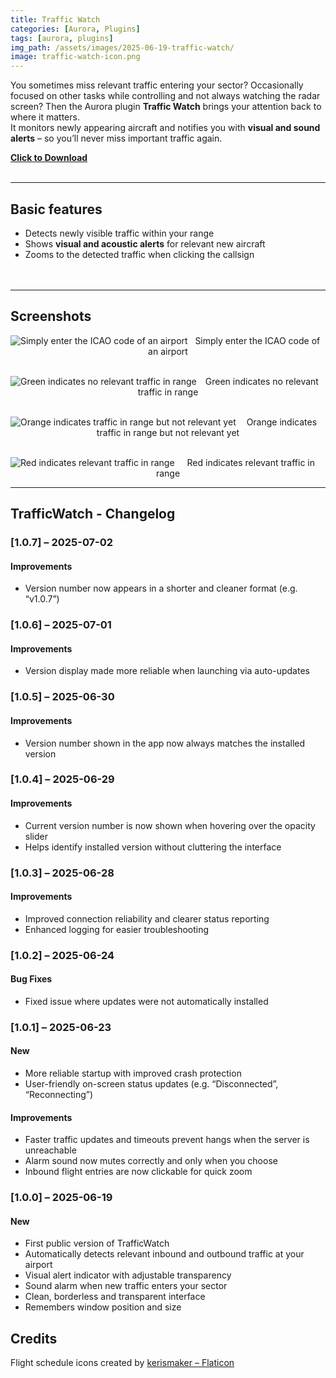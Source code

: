 ```yaml
---
title: Traffic Watch
categories: [Aurora, Plugins]
tags: [aurora, plugins]
img_path: /assets/images/2025-06-19-traffic-watch/
image: traffic-watch-icon.png
---
```


You sometimes miss relevant traffic entering your sector? Occasionally focused on other tasks while controlling and not always watching the radar screen? Then the Aurora plugin **Traffic Watch** brings your attention back to where it matters.  
It monitors newly appearing aircraft and notifies you with **visual and sound alerts** – so you’ll never miss important traffic again.


<b><a href="https://christianseiler.github.io/TrafficWatch/TrafficWatch.application" download>Click to Download</a></b>
<br>
<br>

---

## Basic features

- Detects newly visible traffic within your range  
- Shows **visual and acoustic alerts** for relevant new aircraft  
- Zooms to the detected traffic when clicking the callsign  
    <br>
    <br>

---

## Screenshots

<p><img src="traffic-watch-dark-gray.png" align="left" alt="Simply enter the ICAO code of an airport"></p>
<div align="center">Simply enter the ICAO code of an airport</div>
<br>

<p><img src="traffic-watch-dark-eddm-green.png" align="left" alt="Green indicates no relevant traffic in range"></p>
<div align="center">Green indicates no relevant traffic in range</div>
<br>

<p><img src="traffic-watch-dark-eddf-inbound-orange.png" align="left" alt="Orange indicates traffic in range but not relevant yet"></p>
<div align="center">Orange indicates traffic in range but not relevant yet</div>
<br>

<p><img src="traffic-watch-dark-eddf-inbound-red.png" align="left" alt="Red indicates relevant traffic in range"></p>
<div align="center">Red indicates relevant traffic in range</div>

---

## TrafficWatch - Changelog

### [1.0.7] – 2025-07-02

#### Improvements

- Version number now appears in a shorter and cleaner format (e.g. “v1.0.7”)

### [1.0.6] – 2025-07-01

#### Improvements

- Version display made more reliable when launching via auto-updates

### [1.0.5] – 2025-06-30

#### Improvements

- Version number shown in the app now always matches the installed version

### [1.0.4] – 2025-06-29

#### Improvements

- Current version number is now shown when hovering over the opacity slider  
- Helps identify installed version without cluttering the interface

### [1.0.3] – 2025-06-28

#### Improvements

- Improved connection reliability and clearer status reporting
- Enhanced logging for easier troubleshooting

### [1.0.2] – 2025-06-24

#### Bug Fixes

- Fixed issue where updates were not automatically installed

### [1.0.1] – 2025-06-23

#### New

- More reliable startup with improved crash protection  
- User-friendly on-screen status updates (e.g. “Disconnected”, “Reconnecting”)  

#### Improvements

- Faster traffic updates and timeouts prevent hangs when the server is unreachable  
- Alarm sound now mutes correctly and only when you choose  
- Inbound flight entries are now clickable for quick zoom 

### [1.0.0] – 2025-06-19

#### New

- First public version of TrafficWatch
- Automatically detects relevant inbound and outbound traffic at your airport
- Visual alert indicator with adjustable transparency
- Sound alarm when new traffic enters your sector
- Clean, borderless and transparent interface
- Remembers window position and size

## Credits
Flight schedule icons created by [kerismaker – Flaticon](https://www.flaticon.com/authors/kerismaker)